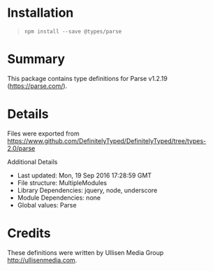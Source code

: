 # Installation
> `npm install --save @types/parse`

# Summary
This package contains type definitions for Parse v1.2.19 (https://parse.com/).

# Details
Files were exported from https://www.github.com/DefinitelyTyped/DefinitelyTyped/tree/types-2.0/parse

Additional Details
 * Last updated: Mon, 19 Sep 2016 17:28:59 GMT
 * File structure: MultipleModules
 * Library Dependencies: jquery, node, underscore
 * Module Dependencies: none
 * Global values: Parse

# Credits
These definitions were written by Ullisen Media Group <http://ullisenmedia.com>.

